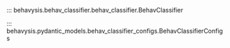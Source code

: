 ::: behavysis.behav_classifier.behav_classifier.BehavClassifier

::: behavysis.pydantic_models.behav_classifier_configs.BehavClassifierConfigs
